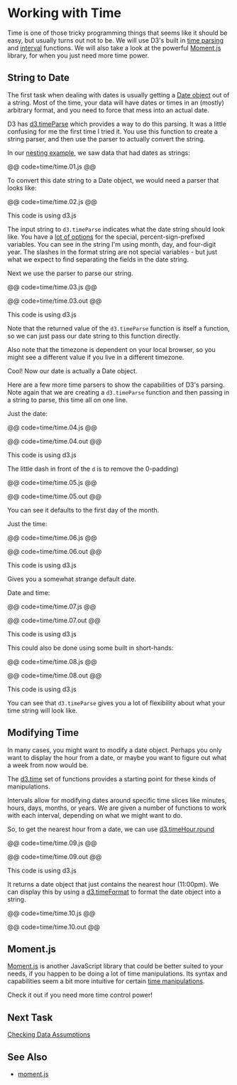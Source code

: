 # Working with Time

Time is one of those tricky programming things that seems like it should be easy, but usually turns out not to be. We will use D3's built in [time parsing](https://github.com/d3/d3-time-format#timeParse) and [interval](https://github.com/d3/d3-time#_interval) functions. We will also take a look at the powerful [Moment.js](http://momentjs.com/) library, for when you just need more time power.

## String to Date

The first task when dealing with dates is usually getting a [Date object](https://developer.mozilla.org/en-US/docs/Web/JavaScript/Reference/Global_Objects/Date) out of a string. Most of the time, your data will have dates or times in an (mostly) arbitrary format, and you need to force that mess into an actual date.

D3 has [d3.timeParse](https://github.com/d3/d3-time-format#timeParse) which provides a way to do this parsing. It was a little confusing for me the first time I tried it. You use this function to create a string parser, and then use the parser to actually convert the string.

In our [nesting example](group_data.html), we saw data that had dates as strings:

@@ code=time/time.01.js @@

To convert this date string to a Date object, we would need a parser that looks like:

@@ code=time/time.02.js @@
<div class="aside">This code is using d3.js</div>


The input string to `d3.timeParse` indicates what the date string should look like. You have a [lot of options](https://github.com/d3/d3-time-format#locale_format) for the special, percent-sign-prefixed variables. You can see in the string I'm using month, day, and four-digit year. The slashes in the format string are not special variables - but just what we expect to find separating the fields in the date string.

Next we use the parser to parse our string.

@@ code=time/time.03.js @@

@@ code=time/time.03.out @@
<div class="aside">This code is using d3.js</div>

Note that the returned value of the `d3.timeParse` function is itself a function, so we can just pass our date string to this function directly.

Also note that the timezone is dependent on your local browser, so you might see a different value if you live in a different timezone.

Cool! Now our date is actually a Date object.

Here are a few more time parsers to show the capabilities of D3's parsing. Note again that we are creating a `d3.timeParse` function and then passing in a string to parse, this time all on one line.

Just the date:

@@ code=time/time.04.js @@

@@ code=time/time.04.out @@

<div class="aside">This code is using d3.js</div>

The little dash in front of the `d` is to remove the 0-padding)

@@ code=time/time.05.js @@

@@ code=time/time.05.out @@

You can see it defaults to the first day of the month.

Just the time:

@@ code=time/time.06.js @@

@@ code=time/time.06.out @@

<div class="aside">This code is using d3.js</div>

Gives you a somewhat strange default date.

Date and time:

@@ code=time/time.07.js @@

@@ code=time/time.07.out @@

<div class="aside">This code is using d3.js</div>

This could also be done using some built in short-hands:

@@ code=time/time.08.js @@

@@ code=time/time.08.out @@

<div class="aside">This code is using d3.js</div>

You can see that `d3.timeParse` gives you a lot of flexibility about what your time string will look like.

## Modifying Time

In many cases, you might want to modify a date object. Perhaps you only want to display the hour from a date, or maybe you want to figure out what a week from now would be.

The [d3.time](https://github.com/d3/d3-time#_interval) set of functions provides a starting point for these kinds of manipulations.

Intervals allow for modifying dates around specific time slices like minutes, hours, days, months, or years. We are given a number of functions to work with each interval, depending on what we might want to do.

So, to get the nearest hour from a date, we can use [d3.timeHour.round](https://github.com/d3/d3-time#interval_round)

@@ code=time/time.09.js @@

@@ code=time/time.09.out @@

<div class="aside">This code is using d3.js</div>

It returns a date object that just contains the nearest hour (11:00pm). We can display this by using a [d3.timeFormat](https://github.com/d3/d3-time-format#timeFormat) to format the date object into a string.

@@ code=time/time.10.js @@

@@ code=time/time.10.out @@

## Moment.js

[Moment.js](http://momentjs.com/) is another JavaScript library that could be better suited to your needs, if you happen to be doing a lot of time manipulations. Its syntax and capabilities seem a bit more intuitive for certain [time manipulations](http://momentjs.com/docs/#/manipulating/).

Check it out if you need more time control power!

## Next Task

[Checking Data Assumptions](assumptions.html)

## See Also

- [moment.js](http://momentjs.com/)
